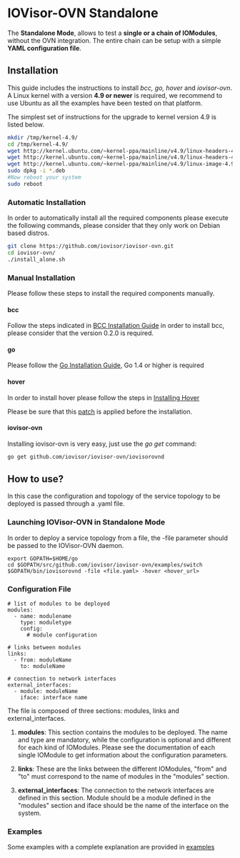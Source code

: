 # IOVisor-OVN Standalone

The **Standalone Mode**, allows to test a **single or a chain of IOModules**, without the OVN integration. The entire chain can be setup with a simple **YAML configuration file**.  

## Installation
This guide includes the instructions to install *bcc, go, hover* and *iovisor-ovn*.
A Linux kernel with a version **4.9 or newer** is required, we recommend to use Ubuntu as all the examples have been tested on that platform.

The simplest set of instructions for the upgrade to kernel version 4.9 is listed below.

```bash
mkdir /tmp/kernel-4.9/
cd /tmp/kernel-4.9/
wget http://kernel.ubuntu.com/~kernel-ppa/mainline/v4.9/linux-headers-4.9.0-040900_4.9.0-040900.201612111631_all.deb
wget http://kernel.ubuntu.com/~kernel-ppa/mainline/v4.9/linux-headers-4.9.0-040900-generic_4.9.0-040900.201612111631_amd64.deb
wget http://kernel.ubuntu.com/~kernel-ppa/mainline/v4.9/linux-image-4.9.0-040900-generic_4.9.0-040900.201612111631_amd64.deb
sudo dpkg -i *.deb
#Now reboot your system
sudo reboot
```

### Automatic Installation

In order to automatically install all the required components please execute the following commands, please consider that they only work on Debian based distros.

```bash
git clone https://github.com/iovisor/iovisor-ovn.git
cd iovisor-ovn/
./install_alone.sh
```

### Manual Installation

Please follow these steps to install the required components manually.

#### bcc

Follow the steps indicated in [BCC Installation Guide](https://github.com/iovisor/bcc/blob/master/INSTALL.md) in order to install bcc, please consider that the version 0.2.0 is required.

#### go

Please follow the [Go Installation Guide](https://golang.org/doc/install), Go 1.4 or higher is required

#### hover
In order to install hover please follow the steps in [Installing Hover](https://github.com/iovisor/iomodules/#installing-hover)

Please be sure that this [patch](https://github.com/mvbpolito/iomodules/commit/7409078fcb158263dcc2b6b58b508e7033865d5f) is applied before the installation.

#### iovisor-ovn

Installing iovisor-ovn is very easy, just use the *go get* command:

```bash
go get github.com/iovisor/iovisor-ovn/iovisorovnd
```

## How to use?

In this case the configuration and topology of the service topology to be deployed is passed through a .yaml file.

### Launching IOVisor-OVN in Standalone Mode

In order to deploy a service topology from a file, the -file parameter should be passed to the IOVisor-OVN daemon.

```
export GOPATH=$HOME/go
cd $GOPATH/src/github.com/iovisor/iovisor-ovn/examples/switch
$GOPATH/bin/iovisorovnd -file <file.yaml> -hover <hover_url>
```

### Configuration File

```
# list of modules to be deployed
modules:
  - name: modulename
    type: moduletype
    config:
      # module configuration

# links between modules
links:
  - from: moduleName
    to: moduleName

# connection to network interfaces
external_interfaces:
  - module: moduleName
    iface: interface name
```
The file is composed of three sections: modules, links and external_interfaces.

1. **modules**: This section contains the modules to be deployed.
The name and type are mandatory, while the configuration is optional and different for each kind of IOModules.
Please see the documentation of each single IOModule to get information about the configuration parameters.

2. **links**: These are the links between the different IOModules, "from" and "to" must correspond to the name of modules in the "modules" section.

3. **external_interfaces**:  The connection to the network interfaces are defined in this section. Module should be a module defined in the "modules" section and iface should be the name of the interface on the system.

### Examples

Some examples with a complete explanation are provided in [examples](./examples)
